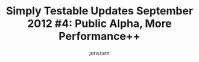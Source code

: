 ---
layout: default
title: "Simply Testable Updates September 2012 #4: Public Alpha, More Performance++"
short_title: "Simply Testable Updates Sept #4: Public Alpha, More Performance++"
author: joncram
newsletter:
    issue_number: tenth
    url: https://us5.campaign-archive2.com/?u=ac75e33d993d2b502e333ddd0&amp;id=ce39648694
    closing_sentence: Expect the next in a week from now, September 26 2012.
    highlights:
        - performance improvements in preparation for today's <a href="https://simplytestable.com">public alpha release</a> release
        - test summary (the top part of the test progress page) takes about 0.5 seconds to retrieve and display no matter the size of the size; was previously about 2 seconds for a 500 URL site, 5 seconds for a 1000 URL site and 30 seconds for a 5000 URL site
        - the list of URLs being tested is paginated, with 100 URLs per page, allowing the status of each set of tests to be retrieved and displayed in about 0.5 seconds no matter the size of the site
        - the completion percent displayed above the progress bar is presented with as many decimal places as is necessary for the number of URLs being tested; was previously just a whole number, will now include decimal places where needed
---